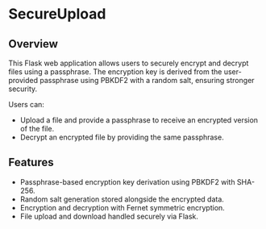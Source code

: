 # SecureUpload

## Overview

This Flask web application allows users to securely encrypt and decrypt files using a passphrase. The encryption key is derived from the user-provided passphrase using PBKDF2 with a random salt, ensuring stronger security.

Users can:

- Upload a file and provide a passphrase to receive an encrypted version of the file.
- Decrypt an encrypted file by providing the same passphrase.

## Features

- Passphrase-based encryption key derivation using PBKDF2 with SHA-256.
- Random salt generation stored alongside the encrypted data.
- Encryption and decryption with Fernet symmetric encryption.
- File upload and download handled securely via Flask.

